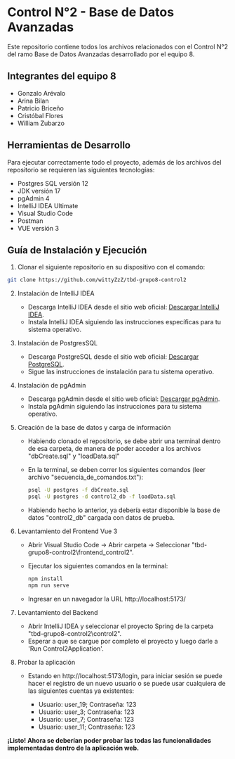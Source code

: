 # Control N°2 - Base de Datos Avanzadas
Este repositorio contiene todos los archivos relacionados con el Control N°2 del ramo Base de Datos Avanzadas desarrollado por el equipo 8.

## Integrantes del equipo 8
* Gonzalo Arévalo
* Arina Bilan
* Patricio Briceño
* Cristóbal Flores
* William Zubarzo

## Herramientas de Desarrollo
Para ejecutar correctamente todo el proyecto, además de los archivos del repositorio se requieren las siguientes tecnologías:

* Postgres SQL versión 12
* JDK versión 17
* pgAdmin 4
* IntelliJ IDEA Ultimate
* Visual Studio Code
* Postman
* VUE versión 3

## Guía de Instalación y Ejecución

1. Clonar el siguiente repositorio en su dispositivo con el comando:

```sh
git clone https://github.com/wittyZzZ/tbd-grupo8-control2
```

2. Instalación de IntelliJ IDEA
   
    * Descarga IntelliJ IDEA desde el sitio web oficial: [Descargar IntelliJ IDEA](https://www.jetbrains.com/idea/download/).
    * Instala IntelliJ IDEA siguiendo las instrucciones específicas para tu sistema operativo.
  
3. Instalación de PostgresSQL
   
    * Descarga PostgreSQL desde el sitio web oficial: [Descargar PostgreSQL](https://www.postgresql.org/download/).
    * Sigue las instrucciones de instalación para tu sistema operativo.
  
4. Instalación de pgAdmin

    * Descarga pgAdmin desde el sitio web oficial: [Descargar pgAdmin](https://www.pgadmin.org/download/).
    * Instala pgAdmin siguiendo las instrucciones para tu sistema operativo.

5. Creación de la base de datos y carga de información

    * Habiendo clonado el repositorio, se debe abrir una terminal dentro de esa carpeta, de manera de poder acceder a los archivos "dbCreate.sql" y "loadData.sql"
    * En la terminal, se deben correr los siguientes comandos (leer archivo "secuencia_de_comandos.txt"):
  
      ```sh
      psql -U postgres -f dbCreate.sql
      psql -U postgres -d control2_db -f loadData.sql
      ```
    * Habiendo hecho lo anterior, ya debería estar disponible la base de datos "control2_db" cargada con datos de prueba.
      
6. Levantamiento del Frontend Vue 3

    * Abrir Visual Studio Code -> Abrir carpeta -> Seleccionar "tbd-grupo8-control2\frontend_control2".
    * Ejecutar los siguientes comandos en la terminal:
      
      ```sh
      npm install
      npm run serve
      ```
    * Ingresar en un navegador la URL http://localhost:5173/

7. Levantamiento del Backend

    * Abrir IntelliJ IDEA y seleccionar el proyecto Spring de la carpeta "tbd-grupo8-control2\control2".
    * Esperar a que se cargue por completo el proyecto y luego darle a 'Run Control2Application'.
  

8. Probar la aplicación

    * Estando en http://localhost:5173/login, para iniciar sesión se puede hacer el registro de un nuevo usuario o se puede usar cualquiera de las siguientes cuentas ya existentes:
      
        * Usuario: user_19; Contraseña: 123
        * Usuario: user_3; Contraseña: 123
        * Usuario: user_7; Contraseña: 123
        * Usuario: user_11; Contraseña: 123

**¡Listo! Ahora se deberían poder probar las todas las funcionalidades implementadas dentro de la aplicación web.**
       


















